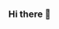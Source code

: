 ### Hi there 👋

<!--
**Jonathan-Gonzalez0/Jonathan-Gonzalez0** is a ✨ _special_ ✨ repository because its `README.md` (this file) appears on your GitHub profile.

Here are some ideas to get you started:

- 🔭 I’m currently working on ... Advanced Programming Class
- 🌱 I’m currently learning ... C++
- 👯 I’m looking to collaborate on ... C++
- 🤔 I’m looking for help with ... C++
- 💬 Ask me about ...  C++/Python
- 📫 How to reach me: ... jonathan.gonzalez57@upr.edu
- 😄 Pronouns: ... he/him

-->
